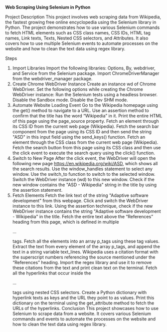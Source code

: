 **Web Scraping Using Selenium in Python**

Project Description
This project involves web scraping data from Wikipedia, the fastest growing free online encyclopedia using the Selenium library in Python. The project demonstrates how to use various Selenium commands to fetch HTML elements such as CSS class names, CSS IDs, HTML tag names, Link texts, Texts, Nested CSS selectors, and Attributes. It also covers how to use multiple Selenium events to automate processes on the website and how to clean the text data using regex library.

Steps
1. Import Libraries
Import the following libraries: Options, By, webdriver, and Service from the Selenium package.
Import ChromeDriverManager from the webdriver_manager package.
2. Create Chrome WebDriver Instance
Create an instance wd of Chrome WebDriver.
Set the following options while creating the Chrome WebDriver instance:
Run the Selenium tests using a headless browser.
Disable the Sandbox mode.
Disable the Dev SHM mode.
3. Automate Website Loading Event
Go to the Wikipedia homepage using the get() method to navigate to a URL.
Use an assertion method to confirm that the title has the word “Wikipedia” in it.
Print the entire HTML of this page using the page_source property.
Fetch an element through its CSS ID from the current web page (Wikipedia).
Fetch the search bar component from the page using its CSS ID and then send the string "ASD" in this input field using the send_keys() function.
Fetch an element through the CSS class from the current web page (Wikipedia).
Fetch the search button from this page using its CSS class and then use the click event to execute the search query using the click() function.
4. Switch to New Page
After the click event, the WebDriver will open the following new page https://en.wikipedia.org/wiki/ASD, which shows all the search results. Use the window_handles statement to select any window.
Use the switch_to function to switch to the selected window.
Switch the WebDriver instance (wd) to this new window.
Check if the new window contains the "ASD - Wikipedia" string in the title by using the assertion statement.
5. Fetch Elements
Fetch the link text of the string "Adaptive software development" from this webpage.
Click and switch the WebDriver instance to this link.
Using the assertion technique, check if the new WebDriver instance contains the string "Adaptive software development - Wikipedia" in the title.
Fetch the entire text above the “References” heading from this page, which is defined in multiple <p>...</p> tags. Fetch all the elements into an array p_tags using these tag values.
Extract the text from every element of the array p_tags, and append the text in a string variable text_lines.
Wikipedia uses a citation format with the superscript numbers referencing the source mentioned under the “References” heading. Import the regex library and use it to remove these citations from the text and print clean text on the terminal.
Fetch all the hyperlinks that occur inside the <p>...</p> tags using nested CSS selectors.
Create a Python dictionary with hyperlink texts as keys and the URL they point to as values.
Print this dictionary on the terminal using the get_attribute method to fetch the URLs of the hyperlinks.
Conclusion
This project showcases how to use Selenium to scrape data from a website. It covers various Selenium commands and events to automate the processes on the website and how to clean the text data using regex library.
